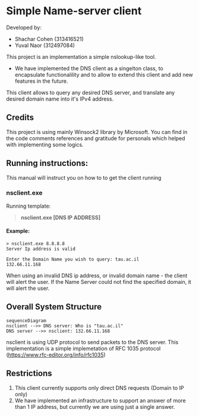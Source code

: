 # Simple Name-server client
Developed by:
* Shachar Cohen (313416521) 
* Yuval Naor (312497084) 

This project is an implementation a simple nslookup-like tool.

* We have implemented the DNS client as a singelton class, to encapsulate functionalility and to allow to extend this client and add new features in the future.


This client allows to query any desired DNS server, and translate any desired domain name into it's IPv4 address.

## Credits
This project is using mainly Winsock2 library by Microsoft.
You can find in the code comments references and gratitude for personals which helped with implementing some logics.

## Running instructions:

This manual will instruct you on how to to get the client running

### nsclient.exe

Running template: 
>**nsclient.exe [DNS IP ADDRESS]**

####	**Example**:
	> nsclient.exe 8.8.8.8
	Server Ip address is valid
	
	Enter the Domain Name you wish to query: tau.ac.il
	132.66.11.168
	
When using an invalid DNS ip address, or invalid domain name - the client will alert the user.
If the Name Server could not find the specified domain, it will alert the user.




## Overall System Structure


```mermaid
sequenceDiagram
nsclient -->> DNS server: Who is "tau.ac.il"
DNS server -->> nsclient: 132.66.11.168
```
nsclient is using UDP protocol to send packets to the DNS server.
This implementation is a simple implemetation of RFC 1035 protocol (https://www.rfc-editor.org/info/rfc1035)



 
## Restrictions
1. This client currently supports only direct DNS requests (Domain to IP only)
2. We have implemented an infrastructure to support an answer of more than 1 IP address, but currently we are using just a single answer.

